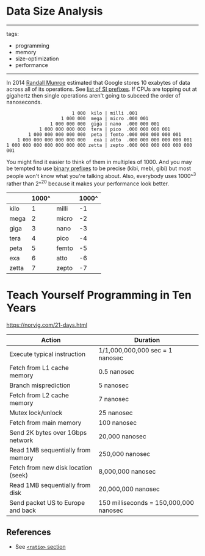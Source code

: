 # Data Size Analysis


---
tags:
  - programming
  - memory
  - size-optimization
  - performance
---




In 2014 [Randall Munroe](https://www.youtube.com/watch?v=I64CQp6z0Pk) estimated
that Google stores 10 exabytes of data across all of its operations. See [list
of SI
prefixes](https://en.wikipedia.org/wiki/Metric_prefix#List_of_SI_prefixes). If
CPUs are topping out at gigahertz then single operations aren't going to
subceed the order of nanoseconds.

```text
                        1 000  kilo | milli .001
                    1 000 000  mega | micro .000 001
                1 000 000 000  giga | nano  .000 000 001
            1 000 000 000 000  tera | pico  .000 000 000 001
        1 000 000 000 000 000  peta | femto .000 000 000 000 001
    1 000 000 000 000 000 000   exa | atto  .000 000 000 000 000 001
1 000 000 000 000 000 000 000 zetta | zepto .000 000 000 000 000 000 001
```

You might find it easier to think of them in multiples of 1000. And you may be
tempted to use [binary prefixes](https://en.wikipedia.org/wiki/Binary_prefix)
to be precise (kibi, mebi, gibi) but most people won't know what you're talking
about. Also, everybody uses 1000^<sup>3</sup> rather than 2^<sup>20</sup>
because it makes your performance look better.

| | 1000^ | | 1000^ |
| ----- | ----- | ----- | ----- |
| kilo | 1 | milli | -1 |
| mega | 2 | micro | -2 |
| giga | 3 | nano | -3 |
| tera | 4 | pico | -4 |
| peta | 5 | femto | -5 |
| exa | 6 | atto | -6 |
| zetta | 7 | zepto | -7 |

# Teach Yourself Programming in Ten Years
https://norvig.com/21-days.html

| Action | Duration |
| --- | --- |
| Execute typical instruction | 1/1,000,000,000 sec = 1 nanosec |
| Fetch from L1 cache memory| 0.5 nanosec |
| Branch misprediction| 5 nanosec |
| Fetch from L2 cache memory| 7 nanosec |
| Mutex lock/unlock| 25 nanosec |
| Fetch from main memory| 100 nanosec |
| Send 2K bytes over 1Gbps network| 20,000 nanosec |
| Read 1MB sequentially from memory| 250,000 nanosec |
| Fetch from new disk location (seek)| 8,000,000 nanosec |
| Read 1MB sequentially from disk| 20,000,000 nanosec |
| Send packet US to Europe and back| 150 milliseconds = 150,000,000 nanosec |

## References
- See [`<ratio>` section](http://www.open-std.org/jtc1/sc22/wg21/docs/papers/2008/n2661.htm)


